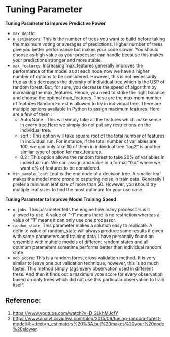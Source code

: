 # Tuning Parameter 

__Tuning Parameter to Improve Predictive Power__
* `max_depth`:
* `n_estimators`: This is the number of trees you want to build before taking the maximum voting or averages of predictions. Higher number of trees give you better performance but makes your code slower. You should choose as high value as your processor can handle because this makes your predictions stronger and more stable.
* `max_features`: Increasing max_features generally improves the performance of the model as at each node now we have a higher number of options to be considered. However, this is not necessarily true as this decreases the diversity of individual tree which is the USP of random forest. But, for sure, you decrease the speed of algorithm by increasing the max_features. Hence, you need to strike the right balance and choose the optimal max_features.
These are the maximum number of features Random Forest is allowed to try in individual tree. There are multiple options available in Python to assign maximum features. Here are a few of them :
  * Auto/None : This will simply take all the features which make sense in every tree.Here we simply do not put any restrictions on the individual tree.
  * sqrt : This option will take square root of the total number of features in individual run. For instance, if the total number of variables are 100, we can only take 10 of them in individual tree.”log2″ is another similar type of option for max_features.
  * 0.2 : This option allows the random forest to take 20% of variables in individual run. We can assign and value in a format “0.x” where we want x% of features to be considered.
* `min_sample_leaf`: Leaf is the end node of a decision tree. A smaller leaf makes the model more prone to capturing noise in train data. Generally I prefer a minimum leaf size of more than 50. However, you should try multiple leaf sizes to find the most optimum for your use case.

__Tuning Parameter to Improve Model Training Speed__
* `n_jobs`: This parameter tells the engine how many processors is it allowed to use. A value of “-1” means there is no restriction whereas a value of “1” means it can only use one processor.
* `random_state`: This parameter makes a solution easy to replicate. A definite value of random_state will always produce same results if given with same parameters and training data. I have personally found an ensemble with multiple models of different random states and all optimum parameters sometime performs better than individual random state.
* `oob_score`: This is a random forest cross validation method. It is very similar to leave one out validation technique, however, this is so much faster. This method simply tags every observation used in different tress. And then it finds out a maximum vote score for every observation based on only trees which did not use this particular observation to train itself.



## Reference:
1. https://www.youtube.com/watch?v=D_2LkhMJcfY
2. https://www.analyticsvidhya.com/blog/2015/06/tuning-random-forest-model/#:~:text=n_estimators%20%3A,but%20makes%20your%20code%20slower.
